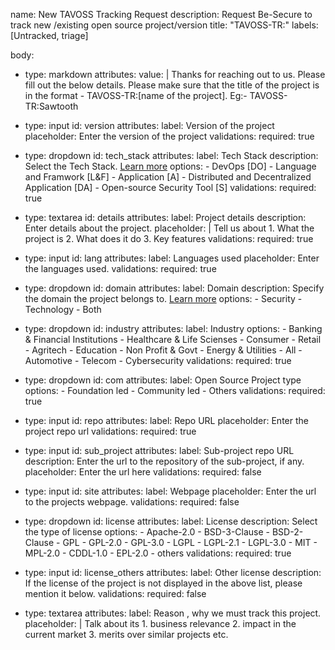name: New TAVOSS Tracking Request
description: Request Be-Secure to track new /existing open source project/version
title: "TAVOSS-TR:<Enter the name of the project here>"
labels: [Untracked, triage]
  
body:
  - type: markdown
    attributes:
      value: |
        Thanks for reaching out to us. Please fill out the below details. 
        Please make sure that the title of the project is in the format - TAVOSS-TR:[name of the project].
        Eg:- TAVOSS-TR:Sawtooth
      
  
  - type: input
    id: version
    attributes:
      label: Version of the project
      placeholder: Enter the version of the project
    validations:
      required: true
      
  - type: dropdown
    id: tech_stack
    attributes:
      label: Tech Stack
      description: Select the Tech Stack. [Learn more](https://be-secure.github.io/Be-Secure/tech_stack.html)
      options:
        - DevOps [DO]
        - Language and Framwork [L&F]
        - Application [A]
        - Distributed and Decentralized Application [DA]
        - Open-source Security Tool [S]
    validations:
      required: true

  - type: textarea
    id: details
    attributes:
      label: Project details
      description: Enter details about the project.
      placeholder: |
        Tell us about
        1. What the project is 
        2. What does it do
        3. Key features
    validations:
      required: true
      
  - type: input
    id: lang
    attributes:
      label: Languages used
      placeholder: Enter the languages used.
    validations:
      required: true

  - type: dropdown
    id: domain
    attributes:
      label: Domain
      description: Specify the domain the project belongs to. [Learn more](../../references.md)
      options:
        - Security
        - Technology
        - Both
  
  - type: dropdown
    id: industry
    attributes:
      label: Industry
      options:
        - Banking & Financial Institutions
        - Healthcare & Life Scienses
        - Consumer 
        - Retail
        - Agritech
        - Education
        - Non Profit & Govt
        - Energy & Utilities
        - All
        - Automotive
        - Telecom
        - Cybersecurity
    validations:
      required: true
  
  - type: dropdown
    id: com
    attributes:
      label: Open Source Project type
      options:
        - Foundation led
        - Community led
        - Others
    validations:
      required: true

  - type: input
    id: repo
    attributes:
      label: Repo URL
      placeholder: Enter the project repo url
    validations:
      required: true
    
  - type: input
    id: sub_project
    attributes:
      label: Sub-project repo URL
      description: Enter the url to the repository of the sub-project, if any.
      placeholder: Enter the url here
    validations:
      required: false

  - type: input
    id: site
    attributes:
      label: Webpage
      placeholder: Enter the url to the projects webpage.
    validations:
      required: false

  

  - type: dropdown
    id: license
    attributes:
      label: License
      description: Select the type of license
      options:
        - Apache-2.0
        - BSD-3-Clause
        - BSD-2-Clause
        - GPL
        - GPL-2.0
        - GPL-3.0
        - LGPL
        - LGPL-2.1
        - LGPL-3.0
        - MIT
        - MPL-2.0
        - CDDL-1.0
        - EPL-2.0
        - others
    validations:
      required: true

  - type: input
    id: license_others
    attributes:
      label: Other license
      description: If the license of the project is not displayed in the above list, please mention it below.
    validations:
      required: false

  - type: textarea
    attributes:
      label: Reason , why we must track this project.
      placeholder: |
        Talk about its
        1. business relevance 
        2. impact in the current market
        3. merits over similar projects etc.